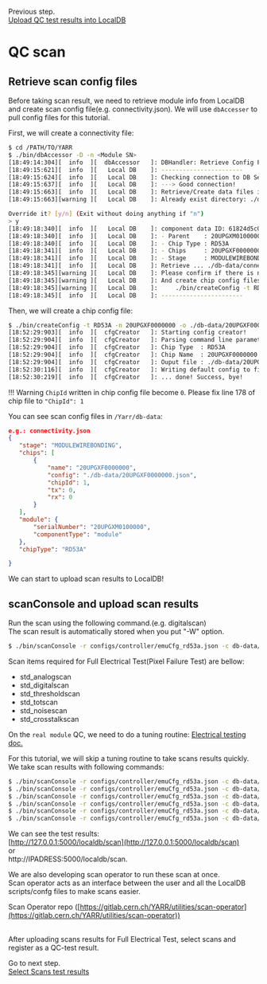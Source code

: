 Previous step.<br>
[Upload QC test results into LocalDB](nonelectricalwire.md)<br>

# QC scan

## Retrieve scan config files
Before taking scan result, we need to retrieve module info from LocalDB and create scan config file(e.g. connectivity.json). We will use `dbAccesser` to pull config files for this tutorial.

First, we will create a connectivity file:
```bash
$ cd /PATH/TO/YARR
$ ./bin/dbAccessor -D -n <Module SN>
[18:49:14:304][  info  ][  dbAccessor   ]: DBHandler: Retrieve Config Files
[18:49:15:621][  info  ][   Local DB    ]: -----------------------
[18:49:15:624][  info  ][   Local DB    ]: Checking connection to DB Server: mongodb://127.0.0.1:27017/localdb ...
[18:49:15:637][  info  ][   Local DB    ]: ---> Good connection!
[18:49:15:663][  info  ][   Local DB    ]: Retrieve/Create data files in ./db-data
[18:49:15:663][warning ][   Local DB    ]: Already exist directory: ./db-data.

Override it? [y/n] (Exit without doing anything if "n")
> y
[18:49:18:340][  info  ][   Local DB    ]: component data ID: 61824d5c0a9e0e000a0f71b8
[18:49:18:340][  info  ][   Local DB    ]: - Parent    : 20UPGXM0100000 (module)
[18:49:18:340][  info  ][   Local DB    ]: - Chip Type : RD53A
[18:49:18:341][  info  ][   Local DB    ]: - Chips     : 20UPGXF0000000
[18:49:18:341][  info  ][   Local DB    ]: - Stage     : MODULEWIREBONDING
[18:49:18:341][  info  ][   Local DB    ]: Retrieve ... ./db-data/connectivity.json
[18:49:18:345][warning ][   Local DB    ]: Please confirm if there is no mistake in "./db-data/connectivity" before running scanConsole.
[18:49:18:345][warning ][   Local DB    ]: And create chip config files by:
[18:49:18:345][warning ][   Local DB    ]:     ./bin/createConfig -t RD53A -n 20UPGXF0000000 -o ./db-data/20UPGXF0000000.json
[18:49:18:345][  info  ][   Local DB    ]: -----------------------
```
Then, we will create a chip config file:

```bash
$ ./bin/createConfig -t RD53A -n 20UPGXF0000000 -o ./db-data/20UPGXF0000000.json
[18:52:29:903][  info  ][  cfgCreator   ]: Starting config creator!
[18:52:29:904][  info  ][  cfgCreator   ]: Parsing command line parameters ...
[18:52:29:904][  info  ][  cfgCreator   ]: Chip Type  : RD53A
[18:52:29:904][  info  ][  cfgCreator   ]: Chip Name  : 20UPGXF0000000
[18:52:29:904][  info  ][  cfgCreator   ]: Ouput file : ./db-data/20UPGXF0000000.json
[18:52:30:116][  info  ][  cfgCreator   ]: Writing default config to file ...
[18:52:30:219][  info  ][  cfgCreator   ]: ... done! Success, bye!
```
!!! Warning
    `ChipId` written in chip config file become `0`. Please fix line 178 of chip file to `"ChipId": 1` <br>

You can see scan config files in `/Yarr/db-data`:

```json
e.g.: connectivity.json
{
   "stage": "MODULEWIREBONDING",
   "chips": [
       {
           "name": "20UPGXF0000000",
           "config": "./db-data/20UPGXF0000000.json",
           "chipId": 1,
           "tx": 0,
           "rx": 0
       }
   ],
   "module": {
       "serialNumber": "20UPGXM0100000",
       "componentType": "module"
   },
   "chipType": "RD53A"

}
```

We can start to upload scan results to LocalDB!

## scanConsole and upload scan results

Run the scan using the following command.(e.g. digitalscan)<br>
The scan result is automatically stored when you put "-W" option.
```bash
$ ./bin/scanConsole -r configs/controller/emuCfg_rd53a.json -c db-data/connectivity.json -s configs/scans/rd53a/std_digitalscan.json -W
```

Scan items required for Full Electrical Test(Pixel Failure Test) are bellow:<br>
- std_analogscan<br>
- std_digitalscan<br>
- std_thresholdscan<br>
- std_totscan<br>
- std_noisescan<br>
- std_crosstalkscan<br>

On the `real module` QC, we need to do a tuning routine: [Electrical testing doc.](https://cds.cern.ch/record/2723333/files/ATL-COM-ITK-2020-020.pdf)

For this tutorial, we will skip a tuning routine to take scans results quickly.  We take scan results with following commands:


```bash
$ ./bin/scanConsole -r configs/controller/emuCfg_rd53a.json -c db-data/connectivity.json -s configs/scans/rd53a/std_digitalscan.json -W
$ ./bin/scanConsole -r configs/controller/emuCfg_rd53a.json -c db-data/connectivity.json -s configs/scans/rd53a/std_analogscan.json -W
$ ./bin/scanConsole -r configs/controller/emuCfg_rd53a.json -c db-data/connectivity.json -s configs/scans/rd53a/std_thresholdscan.json -W
$ ./bin/scanConsole -r configs/controller/emuCfg_rd53a.json -c db-data/connectivity.json -s configs/scans/rd53a/std_totscan.json -t 10000 -W
$ ./bin/scanConsole -r configs/controller/emuCfg_rd53a.json -c db-data/connectivity.json -s configs/scans/rd53a/std_noisescan.json -W
$ ./bin/scanConsole -r configs/controller/emuCfg_rd53a.json -c db-data/connectivity.json -s configs/scans/rd53a/std_crostalkscan.json -W
```

We can see the test results:<br>
[http://127.0.0.1:5000/localdb/scan](http://127.0.0.1:5000/localdb/scan)<br>
 or <br>
http://IPADRESS:5000/localdb/scan.<br>


We are also developing scan operator to run these scan at once.<br>
Scan operator acts as an interface between the user and all the LocalDB scripts/confg files to make scans easier.

Scan Operator repo ([https://gitlab.cern.ch/YARR/utilities/scan-operator](https://gitlab.cern.ch/YARR/utilities/scan-operator))


<br>
After uploading scans results for Full Electrical Test, select scans and register as a QC-test result.

Go to next step.<br>
[Select Scans test results](upload_resultwire.md)<br>
